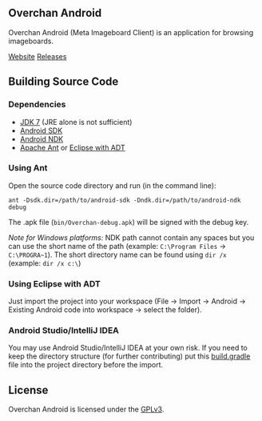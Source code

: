 ## Overchan Android

Overchan Android (Meta Imageboard Client) is an application for browsing imageboards.

[Website](http://miku-nyan.github.io/Overchan-Android/)
[Releases](https://github.com/miku-nyan/Overchan-Android/releases)

## Building Source Code

### Dependencies

* [JDK 7](http://www.oracle.com/technetwork/java/javase/downloads/index.html) (JRE alone is not sufficient)
* [Android SDK](https://developer.android.com/sdk/index.html#Other)
* [Android NDK](https://developer.android.com/tools/sdk/ndk/index.html#Downloads)
* [Apache Ant](http://ant.apache.org/bindownload.cgi) or [Eclipse with ADT](http://developer.android.com/sdk/installing/installing-adt.html)

### Using Ant

Open the source code directory and run (in the command line):

`ant -Dsdk.dir=/path/to/android-sdk -Dndk.dir=/path/to/android-ndk debug`

The .apk file (`bin/Overchan-debug.apk`) will be signed with the debug key.

*Note for Windows platforms:*
NDK path cannot contain any spaces but you can use the short name of the path (example: `C:\Program Files` → `C:\PROGRA~1`). The short directory name can be found using `dir /x` (example: `dir /x c:\`)

### Using Eclipse with ADT

Just import the project into your workspace (File → Import → Android → Existing Android code into workspace → select the folder).

### Android Studio/IntelliJ IDEA

You may use Android Studio/IntelliJ IDEA at your own risk. If you need to keep the directory structure (for further contributing) put this [build.gradle](http://miku-nyan.github.io/Overchan-Android/data/build.gradle) file into the project directory before the import.

## License

Overchan Android is licensed under the [GPLv3](http://www.gnu.org/licenses/gpl-3.0.txt).
